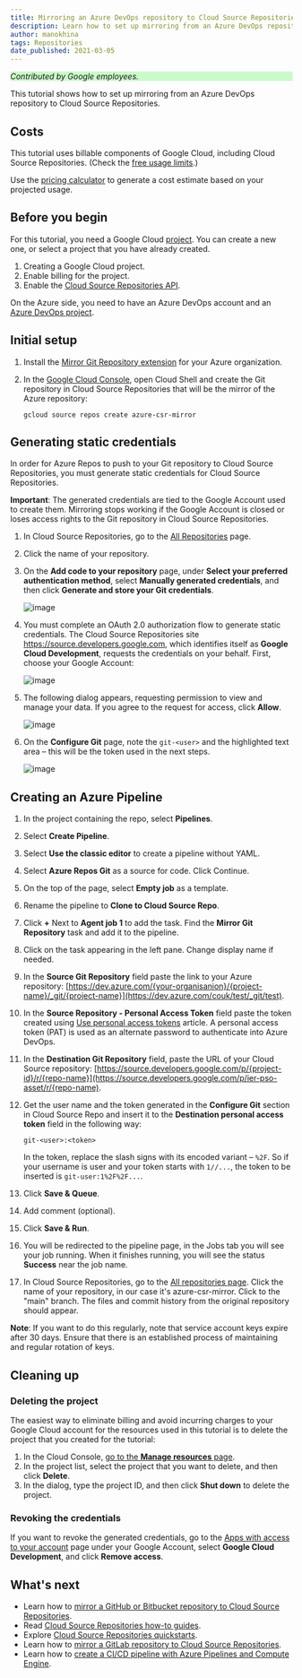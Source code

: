 ```yaml
---
title: Mirroring an Azure DevOps repository to Cloud Source Repositories
description: Learn how to set up mirroring from an Azure DevOps repository to Cloud Source Repositories.
author: manokhina
tags: Repositories
date_published: 2021-03-05
---
```


<p style="background-color:#CAFACA;"><i>Contributed by Google employees.</i></p>

This tutorial shows how to set up mirroring from an Azure DevOps repository to Cloud Source Repositories.

## Costs

This tutorial uses billable components of Google Cloud, including Cloud Source Repositories. (Check the
[free usage limits](https://cloud.google.com/source-repositories/pricing).)

Use the [pricing calculator](https://cloud.google.com/products/calculator) to generate a cost estimate based on your projected usage.  

## Before you begin

For this tutorial, you need a Google Cloud [project](https://cloud.google.com/resource-manager/docs/cloud-platform-resource-hierarchy#projects). You can create a
new one, or select a project that you have already created.

1.  Creating a Google Cloud project.
1.  Enable billing for the project.
1.  Enable the [Cloud Source Repositories API](https://cloud.google.com/source-repositories/docs/apis).

On the Azure side, you need to have an Azure DevOps account and an [Azure DevOps project](https://azure.microsoft.com/en-gb/features/devops-projects/).

## Initial setup

1.  Install the [Mirror Git Repository extension](https://marketplace.visualstudio.com/items?itemName=swellaby.mirror-git-repository) for your Azure
    organization.
1.  In the [Google Cloud Console](https://console.cloud.google.com/), open Cloud Shell and create the Git repository in Cloud Source Repositories that will be
    the mirror of the Azure repository:  

        gcloud source repos create azure-csr-mirror

## Generating static credentials

In order for Azure Repos to push to your Git repository to Cloud Source Repositories, you must generate static credentials for Cloud Source Repositories.

**Important**: The generated credentials are tied to the Google Account used to create them. Mirroring stops working if the Google Account is closed or loses 
access rights to the Git repository in Cloud Source Repositories.

1.  In Cloud Source Repositories, go to the [All Repositories](https://source.cloud.google.com/repos) page.
1.  Click the name of your repository.
1.  On the **Add code to your repository** page, under **Select your preferred authentication method**, select **Manually generated credentials**, and then click
    **Generate and store your Git credentials**.
    
    ![image](https://storage.googleapis.com/gcp-community/tutorials/azure-mirroring-tutorial/add_code.png)
1.  You must complete an OAuth 2.0 authorization flow to generate static credentials. The Cloud Source Repositories site
    https://source.developers.google.com, which identifies itself as **Google Cloud Development**, requests the credentials on your behalf. First, choose your 
    Google Account:
    
    ![image](https://storage.googleapis.com/gcp-community/tutorials/azure-mirroring-tutorial/choose_account.png)

1.  The following dialog appears, requesting permission to view and manage your data. If you agree to the request for access, click **Allow**.  
    
    ![image](https://storage.googleapis.com/gcp-community/tutorials/azure-mirroring-tutorial/signin.png)

1.  On the **Configure Git** page, note the `git-<user>` and the highlighted text area – this will be the token used in the next steps.  
    
    ![image](https://storage.googleapis.com/gcp-community/tutorials/azure-mirroring-tutorial/configure_git.png)

## Creating an Azure Pipeline

1.  In the project containing the repo, select **Pipelines**.
1.  Select **Create Pipeline**.
1.  Select **Use the classic editor** to create a pipeline without YAML.
1.  Select **Azure Repos Git** as a source for code. Click Continue.
1.  On the top of the page, select **Empty job** as a template. 
1.  Rename the pipeline to **Clone to Cloud Source Repo**.
1.  Click **+** Next to **Agent job 1** to add the task. Find the **Mirror Git Repository** task and add it to the pipeline.
1.  Click on the task appearing in the left pane. Change display name if needed.
1.  In the **Source Git Repository** field paste the link to your Azure repository:
    [https://dev.azure.com/{your-organisanion}/{project-name}/_git/{project-name}](https://dev.azure.com/couk/test/_git/test).
1.  In the **Source Repository - Personal Access Token** field paste the token created using
    [Use personal access tokens](https://docs.microsoft.com/en-us/azure/devops/organizations/accounts/use-personal-access-tokens-to-authenticate?view=azure-devops&tabs=preview-page#create-personal-access-tokens-to-authenticate-access)
    article. A personal access token (PAT) is used as an alternate password to authenticate into Azure DevOps. 
1.  In the **Destination Git Repository** field, paste the URL of your Cloud Source repository:
    [https://source.developers.google.com/p/{project-id}/r/{repo-name}](https://source.developers.google.com/p/ier-pso-asset/r/{repo-name).
1.  Get the user name and the token generated in the **Configure Git** section in Cloud Source Repo and insert it to the **Destination personal access token** 
    field in the following way:
    
        git-<user>:<token>
        
    In the token, replace the slash signs with its encoded variant – `%2F`. So if your username is user and your token starts with `1//...`, the token to
    be inserted is `git-user:1%2F%2F...`.
    
1.  Click **Save & Queue**.
1.  Add comment (optional).
1.  Click **Save & Run**.
1.  You will be redirected to the pipeline page, in the Jobs tab you will see your job running. When it finishes running, you will see the status **Success** 
    near the job name. 
1.  In Cloud Source Repositories, go to the [All repositories page](https://source.cloud.google.com/repos). Click the name of your repository, in our case it's
    azure-csr-mirror. Click to the "main" branch. The files and commit history from the original repository should appear.

   **Note**: If you want to do this regularly, note that service account keys expire after 30 days. Ensure that there is an established process of 
   maintaining and regular rotation of keys.

## Cleaning up

### Deleting the project

The easiest way to eliminate billing and avoid incurring charges to your Google Cloud account for the resources used in this tutorial is to delete the project 
that you created for the tutorial:

1. In the Cloud Console, [go to the **Manage resources** page](https://console.cloud.google.com/iam-admin/projects).
1. In the project list, select the project that you want to delete, and then click **Delete**.
1. In the dialog, type the project ID, and then click **Shut down** to delete the project.

### Revoking the credentials

If you want to revoke the generated credentials, go to the [Apps with access to your account](https://myaccount.google.com/permissions) page under your Google 
Account, select **Google Cloud Development**, and click **Remove access**.

## What's next

-  Learn how to
   [mirror a GitHub or Bitbucket repository to Cloud Source Repositories](https://cloud.google.com/source-repositories/docs/connecting-hosted-repositories).
-  Read [Cloud Source Repositories how-to guides](https://cloud.google.com/source-repositories/docs/how-to).
-  Explore [Cloud Source Repositories quickstarts](https://cloud.google.com/source-repositories/docs/quickstarts).
-  Learn how to
   [mirror a GitLab repository to Cloud Source Repositories](https://cloud.google.com/solutions/mirroring-gitlab-repositories-to-cloud-source-repositories).
-  Learn how to [create a CI/CD pipeline with Azure Pipelines and Compute Engine](https://cloud.google.com/solutions/creating-cicd-pipeline-vsts-compute-engine). 
